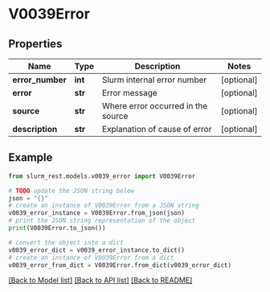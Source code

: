 # V0039Error


## Properties

Name | Type | Description | Notes
------------ | ------------- | ------------- | -------------
**error_number** | **int** | Slurm internal error number | [optional] 
**error** | **str** | Error message | [optional] 
**source** | **str** | Where error occurred in the source | [optional] 
**description** | **str** | Explanation of cause of error | [optional] 

## Example

```python
from slurm_rest.models.v0039_error import V0039Error

# TODO update the JSON string below
json = "{}"
# create an instance of V0039Error from a JSON string
v0039_error_instance = V0039Error.from_json(json)
# print the JSON string representation of the object
print(V0039Error.to_json())

# convert the object into a dict
v0039_error_dict = v0039_error_instance.to_dict()
# create an instance of V0039Error from a dict
v0039_error_from_dict = V0039Error.from_dict(v0039_error_dict)
```
[[Back to Model list]](../README.md#documentation-for-models) [[Back to API list]](../README.md#documentation-for-api-endpoints) [[Back to README]](../README.md)


